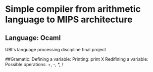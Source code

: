 # Simple compiler from arithmetic language to MIPS architecture
## Language: Ocaml
UBI's language processing discipline final project

##Gramatic:
Defining a variable: 
Printing: print X
Redifining a variable:
Possible operations: +, -, *, /
